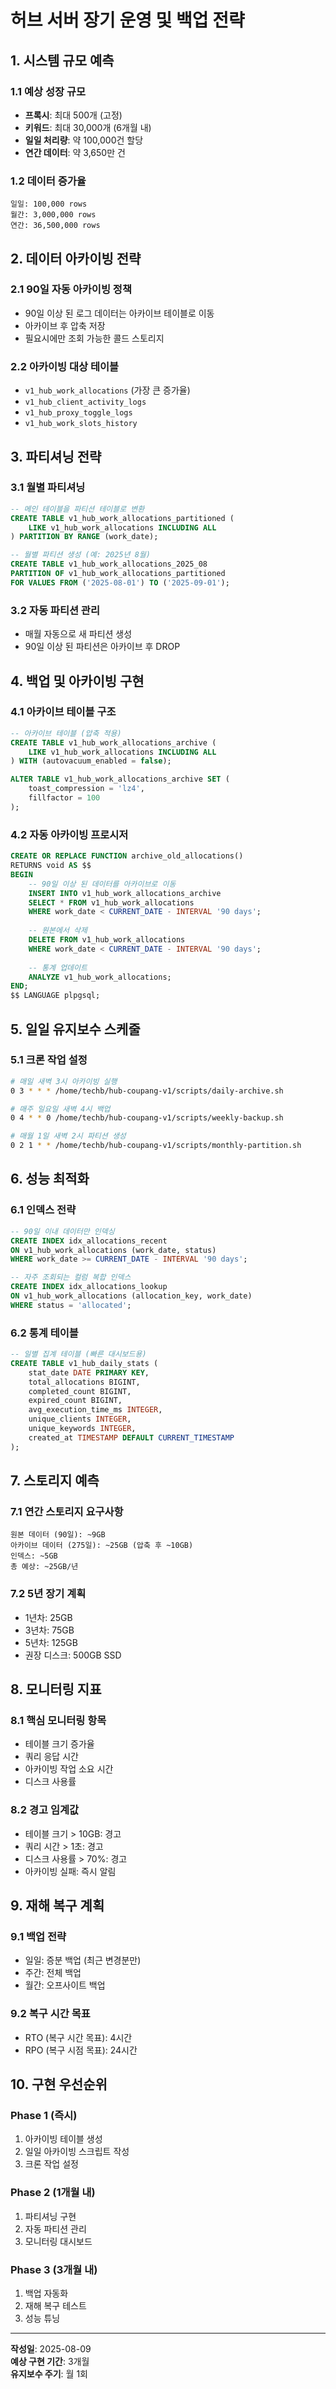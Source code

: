 # 허브 서버 장기 운영 및 백업 전략

## 1. 시스템 규모 예측

### 1.1 예상 성장 규모
- **프록시**: 최대 500개 (고정)
- **키워드**: 최대 30,000개 (6개월 내)
- **일일 처리량**: 약 100,000건 할당
- **연간 데이터**: 약 3,650만 건

### 1.2 데이터 증가율
```
일일: 100,000 rows
월간: 3,000,000 rows  
연간: 36,500,000 rows
```

## 2. 데이터 아카이빙 전략

### 2.1 90일 자동 아카이빙 정책
- 90일 이상 된 로그 데이터는 아카이브 테이블로 이동
- 아카이브 후 압축 저장
- 필요시에만 조회 가능한 콜드 스토리지

### 2.2 아카이빙 대상 테이블
- `v1_hub_work_allocations` (가장 큰 증가율)
- `v1_hub_client_activity_logs`
- `v1_hub_proxy_toggle_logs`
- `v1_hub_work_slots_history`

## 3. 파티셔닝 전략

### 3.1 월별 파티셔닝
```sql
-- 메인 테이블을 파티션 테이블로 변환
CREATE TABLE v1_hub_work_allocations_partitioned (
    LIKE v1_hub_work_allocations INCLUDING ALL
) PARTITION BY RANGE (work_date);

-- 월별 파티션 생성 (예: 2025년 8월)
CREATE TABLE v1_hub_work_allocations_2025_08 
PARTITION OF v1_hub_work_allocations_partitioned
FOR VALUES FROM ('2025-08-01') TO ('2025-09-01');
```

### 3.2 자동 파티션 관리
- 매월 자동으로 새 파티션 생성
- 90일 이상 된 파티션은 아카이브 후 DROP

## 4. 백업 및 아카이빙 구현

### 4.1 아카이브 테이블 구조
```sql
-- 아카이브 테이블 (압축 적용)
CREATE TABLE v1_hub_work_allocations_archive (
    LIKE v1_hub_work_allocations INCLUDING ALL
) WITH (autovacuum_enabled = false);

ALTER TABLE v1_hub_work_allocations_archive SET (
    toast_compression = 'lz4',
    fillfactor = 100
);
```

### 4.2 자동 아카이빙 프로시저
```sql
CREATE OR REPLACE FUNCTION archive_old_allocations()
RETURNS void AS $$
BEGIN
    -- 90일 이상 된 데이터를 아카이브로 이동
    INSERT INTO v1_hub_work_allocations_archive
    SELECT * FROM v1_hub_work_allocations
    WHERE work_date < CURRENT_DATE - INTERVAL '90 days';
    
    -- 원본에서 삭제
    DELETE FROM v1_hub_work_allocations
    WHERE work_date < CURRENT_DATE - INTERVAL '90 days';
    
    -- 통계 업데이트
    ANALYZE v1_hub_work_allocations;
END;
$$ LANGUAGE plpgsql;
```

## 5. 일일 유지보수 스케줄

### 5.1 크론 작업 설정
```bash
# 매일 새벽 3시 아카이빙 실행
0 3 * * * /home/techb/hub-coupang-v1/scripts/daily-archive.sh

# 매주 일요일 새벽 4시 백업
0 4 * * 0 /home/techb/hub-coupang-v1/scripts/weekly-backup.sh

# 매월 1일 새벽 2시 파티션 생성
0 2 1 * * /home/techb/hub-coupang-v1/scripts/monthly-partition.sh
```

## 6. 성능 최적화

### 6.1 인덱스 전략
```sql
-- 90일 이내 데이터만 인덱싱
CREATE INDEX idx_allocations_recent 
ON v1_hub_work_allocations (work_date, status)
WHERE work_date >= CURRENT_DATE - INTERVAL '90 days';

-- 자주 조회되는 컬럼 복합 인덱스
CREATE INDEX idx_allocations_lookup
ON v1_hub_work_allocations (allocation_key, work_date)
WHERE status = 'allocated';
```

### 6.2 통계 테이블
```sql
-- 일별 집계 테이블 (빠른 대시보드용)
CREATE TABLE v1_hub_daily_stats (
    stat_date DATE PRIMARY KEY,
    total_allocations BIGINT,
    completed_count BIGINT,
    expired_count BIGINT,
    avg_execution_time_ms INTEGER,
    unique_clients INTEGER,
    unique_keywords INTEGER,
    created_at TIMESTAMP DEFAULT CURRENT_TIMESTAMP
);
```

## 7. 스토리지 예측

### 7.1 연간 스토리지 요구사항
```
원본 데이터 (90일): ~9GB
아카이브 데이터 (275일): ~25GB (압축 후 ~10GB)
인덱스: ~5GB
총 예상: ~25GB/년
```

### 7.2 5년 장기 계획
- 1년차: 25GB
- 3년차: 75GB
- 5년차: 125GB
- 권장 디스크: 500GB SSD

## 8. 모니터링 지표

### 8.1 핵심 모니터링 항목
- 테이블 크기 증가율
- 쿼리 응답 시간
- 아카이빙 작업 소요 시간
- 디스크 사용률

### 8.2 경고 임계값
- 테이블 크기 > 10GB: 경고
- 쿼리 시간 > 1초: 경고
- 디스크 사용률 > 70%: 경고
- 아카이빙 실패: 즉시 알림

## 9. 재해 복구 계획

### 9.1 백업 전략
- 일일: 증분 백업 (최근 변경분만)
- 주간: 전체 백업
- 월간: 오프사이트 백업

### 9.2 복구 시간 목표
- RTO (복구 시간 목표): 4시간
- RPO (복구 시점 목표): 24시간

## 10. 구현 우선순위

### Phase 1 (즉시)
1. 아카이빙 테이블 생성
2. 일일 아카이빙 스크립트 작성
3. 크론 작업 설정

### Phase 2 (1개월 내)
1. 파티셔닝 구현
2. 자동 파티션 관리
3. 모니터링 대시보드

### Phase 3 (3개월 내)
1. 백업 자동화
2. 재해 복구 테스트
3. 성능 튜닝

---
**작성일**: 2025-08-09  
**예상 구현 기간**: 3개월  
**유지보수 주기**: 월 1회